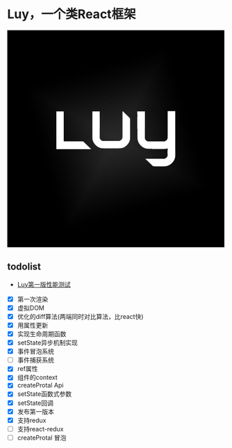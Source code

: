 # Luy，一个类React框架

![](https://github.com/215566435/Luy/blob/master/luy%20icon2.jpg?raw=true)

todolist
-------

- [Luy第一版性能测试](http://htmlpreview.github.io/?https://github.com/215566435/Luy/blob/master/benchmarks/Luy.html)

- [x] 第一次渲染
- [x] 虚拟DOM
- [x] 优化的diff算法(两端同时对比算法，比react快)
- [x] 用属性更新
- [x] 实现生命周期函数
- [x] setState异步机制实现
- [x] 事件冒泡系统
- [ ] 事件捕获系统
- [x] ref属性
- [x] 组件的context
- [x] createProtal Api
- [x] setState函数式参数
- [x] setState回调
- [x] 发布第一版本
- [x] 支持redux
- [ ] 支持react-redux
- [ ] createProtal 冒泡